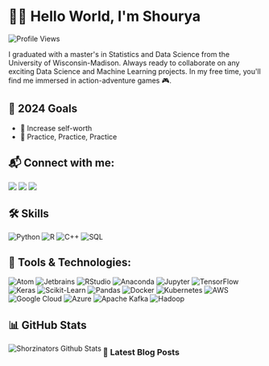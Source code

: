 # 👋🔥 Hello World, I'm Shourya

![Profile Views](https://komarev.com/ghpvc/?username=shorzinator&color=blueviolet)

I graduated with a master's in Statistics and Data Science from the University of Wisconsin-Madison. Always ready to collaborate on any exciting Data Science and Machine Learning projects. In my free time, you'll find me immersed in action-adventure games 🎮.

## 🚀 2024 Goals
- 🤝 Increase self-worth
- 🌟 Practice, Practice, Practice

## 📬 Connect with me:
<a href="https://www.linkedin.com/in/shm5"><img src="https://img.shields.io/badge/-LinkedIn-blue?style=flat&logo=Linkedin&logoColor=white"></a>
<a href="https://www.instagram.com/shorzinator"><img src="https://img.shields.io/badge/-Instagram-E4405F?style=flat&logo=Instagram&logoColor=white"></a>
<a href="mailto:smaheshwari7@wisc.edu"><img src="https://img.shields.io/badge/-Gmail-D14836?style=flat&logo=Gmail&logoColor=white"></a>

## 🛠️ Skills
<p>
  <img alt="Python" src="https://img.shields.io/badge/-Python-3776AB?style=flat&logo=python&logoColor=white"/>
  <img alt="R" src="https://img.shields.io/badge/-R-276DC3?style=flat&logo=r&logoColor=white"/>
  <img alt="C++" src="https://img.shields.io/badge/-C++-00599C?style=flat&logo=c%2B%2B&logoColor=white"/>
  <img alt="SQL" src="https://img.shields.io/badge/-SQL-4479A1?style=flat&logo=MySQL&logoColor=white"/>
</p>

## 🧰 Tools & Technologies:
<p>
  <img alt="Atom" src="https://img.shields.io/badge/-Atom-66595C?style=flat&logo=atom&logoColor=white"/>
  <img alt="Jetbrains" src="https://img.shields.io/badge/-Jetbrains-000000?style=flat&logo=jetbrains&logoColor=white"/>
  <img alt="RStudio" src="https://img.shields.io/badge/-RStudio-75AADB?style=flat&logo=rstudio&logoColor=white"/>
  <img alt="Anaconda" src="https://img.shields.io/badge/-Anaconda-44A833?style=flat&logo=anaconda&logoColor=white"/>
  <img alt="Jupyter" src="https://img.shields.io/badge/-Jupyter-F37626?style=flat&logo=Jupyter&logoColor=white"/>
  <img alt="TensorFlow" src="https://img.shields.io/badge/-TensorFlow-FF6F00?style=flat&logo=TensorFlow&logoColor=white"/>
  <img alt="Keras" src="https://img.shields.io/badge/-Keras-D00000?style=flat&logo=Keras&logoColor=white"/>
  <img alt="Scikit-Learn" src="https://img.shields.io/badge/-Scikit_Learn-F7931E?style=flat&logo=scikit-learn&logoColor=white"/>
  <img alt="Pandas" src="https://img.shields.io/badge/-Pandas-150458?style=flat&logo=pandas&logoColor=white"/>
  <img alt="Docker" src="https://img.shields.io/badge/-Docker-2496ED?style=flat&logo=docker&logoColor=white"/>
  <img alt="Kubernetes" src="https://img.shields.io/badge/-Kubernetes-326CE5?style=flat&logo=kubernetes&logoColor=white"/>
  <img alt="AWS" src="https://img.shields.io/badge/-AWS-232F3E?style=flat&logo=amazon-aws&logoColor=white"/>
  <img alt="Google Cloud" src="https://img.shields.io/badge/-Google_Cloud-4285F4?style=flat&logo=google-cloud&logoColor=white"/>
  <img alt="Azure" src="https://img.shields.io/badge/-Azure-0089D6?style=flat&logo=microsoft-azure&logoColor=white"/>
  <img alt="Apache Kafka" src="https://img.shields.io/badge/-Apache_Kafka-231F20?style=flat&logo=apache-kafka&logoColor=white"/>
  <img alt="Hadoop" src="https://img.shields.io/badge/-Hadoop-0F79A8?style=flat&logo=hadoop&logoColor=white"/>
</p>

## 📊 GitHub Stats
<img align="left" alt="Shorzinators Github Stats" src="https://github-readme-stats.vercel.app/api?username=shorzinator&show_icons=true&hide_border=true&theme=dark" />

### 📝 Latest Blog Posts
<!-- BLOG-POST-LIST:START -->
<!-- BLOG-POST-LIST:END -->
